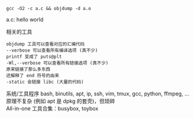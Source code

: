 
`gcc -O2 -c a.c && objdump -d a.o`

a.c: hello world

相关的工具
```
objdump 工具可以查看对应的汇编代码
--verbose 可以查看所有编译选项 (真不少)
printf 变成了 puts@plt
-Wl,--verbose 可以查看所有链接选项 (真不少)
原来链接了那么多东西
还解释了 end 符号的由来
-static 会链接 libc (大量的代码)
```

系统/工具程序
bash, binutils, apt, ip, ssh, vim, tmux, gcc, python, ffmpeg, ...  
原理不复杂 (例如 apt 是 dpkg 的套壳)，但琐碎  
All-in-one 工具合集：busybox, toybox



